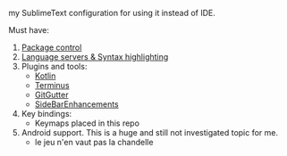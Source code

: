 my SublimeText configuration for using it instead of IDE.

Must have:
1) [Package control](https://packagecontrol.io/)
2) [Language servers & Syntax highlighting](https://github.com/kifio/code-editors-notes/blob/master/LSP.md)
3) Plugins and tools:
    - [Kotlin](https://github.com/kifio/kotlin-sublime-package)
    - [Terminus](https://packagecontrol.io/packages/Terminus)
    - [GitGutter](https://github.com/jisaacks/GitGutter)
    - [SideBarEnhancements](https://github.com/titoBouzout/SideBarEnhancements)
4) Key bindings:
    - Keymaps placed in this repo
5) Android support. This is a huge and still not investigated topic for me. 
    - le jeu n'en vaut pas la chandelle

